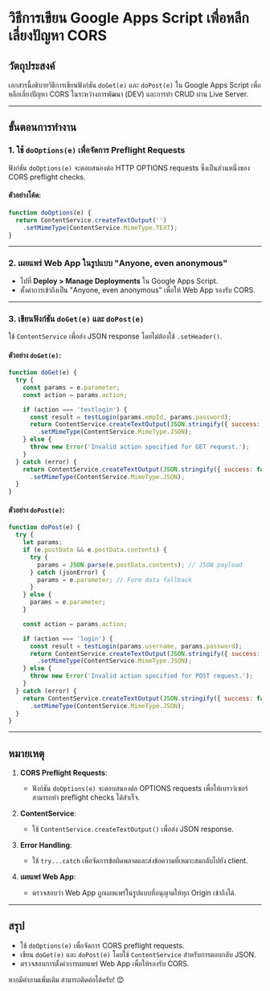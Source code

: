 # วิธีการเขียน Google Apps Script เพื่อหลีกเลี่ยงปัญหา CORS

## วัตถุประสงค์
เอกสารนี้อธิบายวิธีการเขียนฟังก์ชัน `doGet(e)` และ `doPost(e)` ใน Google Apps Script เพื่อหลีกเลี่ยงปัญหา CORS ในระหว่างการพัฒนา (DEV) และการทำ CRUD ผ่าน Live Server.

---

## ขั้นตอนการทำงาน

### 1. ใช้ `doOptions(e)` เพื่อจัดการ Preflight Requests
ฟังก์ชัน `doOptions(e)` จะตอบสนองต่อ HTTP OPTIONS requests ซึ่งเป็นส่วนหนึ่งของ CORS preflight checks.

#### ตัวอย่างโค้ด:
```javascript
function doOptions(e) {
  return ContentService.createTextOutput('')
    .setMimeType(ContentService.MimeType.TEXT);
}
```

---

### 2. เผยแพร่ Web App ในรูปแบบ "Anyone, even anonymous"
- ไปที่ **Deploy > Manage Deployments** ใน Google Apps Script.
- ตั้งค่าการเข้าถึงเป็น "Anyone, even anonymous" เพื่อให้ Web App รองรับ CORS.

---

### 3. เขียนฟังก์ชัน `doGet(e)` และ `doPost(e)`
ใช้ `ContentService` เพื่อส่ง JSON response โดยไม่ต้องใช้ `.setHeader()`.

#### ตัวอย่าง `doGet(e)`:
```javascript
function doGet(e) {
  try {
    const params = e.parameter;
    const action = params.action;

    if (action === 'testlogin') {
      const result = testLogin(params.empId, params.password);
      return ContentService.createTextOutput(JSON.stringify({ success: true, result }))
        .setMimeType(ContentService.MimeType.JSON);
    } else {
      throw new Error('Invalid action specified for GET request.');
    }
  } catch (error) {
    return ContentService.createTextOutput(JSON.stringify({ success: false, error: error.message }))
      .setMimeType(ContentService.MimeType.JSON);
  }
}
```

#### ตัวอย่าง `doPost(e)`:
```javascript
function doPost(e) {
  try {
    let params;
    if (e.postData && e.postData.contents) {
      try {
        params = JSON.parse(e.postData.contents); // JSON payload
      } catch (jsonError) {
        params = e.parameter; // Form data fallback
      }
    } else {
      params = e.parameter;
    }

    const action = params.action;

    if (action === 'login') {
      const result = testLogin(params.username, params.password);
      return ContentService.createTextOutput(JSON.stringify({ success: true, result }))
        .setMimeType(ContentService.MimeType.JSON);
    } else {
      throw new Error('Invalid action specified for POST request.');
    }
  } catch (error) {
    return ContentService.createTextOutput(JSON.stringify({ success: false, error: error.message }))
      .setMimeType(ContentService.MimeType.JSON);
  }
}
```

---

## หมายเหตุ
1. **CORS Preflight Requests**:
   - ฟังก์ชัน `doOptions(e)` จะตอบสนองต่อ OPTIONS requests เพื่อให้เบราว์เซอร์สามารถทำ preflight checks ได้สำเร็จ.

2. **ContentService**:
   - ใช้ `ContentService.createTextOutput()` เพื่อส่ง JSON response.

3. **Error Handling**:
   - ใช้ `try...catch` เพื่อจัดการข้อผิดพลาดและส่งข้อความที่เหมาะสมกลับไปยัง client.

4. **เผยแพร่ Web App**:
   - ตรวจสอบว่า Web App ถูกเผยแพร่ในรูปแบบที่อนุญาตให้ทุก Origin เข้าถึงได้.

---

## สรุป
- ใช้ `doOptions(e)` เพื่อจัดการ CORS preflight requests.
- เขียน `doGet(e)` และ `doPost(e)` โดยใช้ `ContentService` สำหรับการตอบกลับ JSON.
- ตรวจสอบการตั้งค่าการเผยแพร่ Web App เพื่อให้รองรับ CORS.

หากมีคำถามเพิ่มเติม สามารถติดต่อได้ครับ! 😊